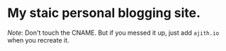 # My staic personal blogging site. 

*Note*: Don't touch the CNAME. But if you messed it up, just add `ajith.io` when you recreate it.  
